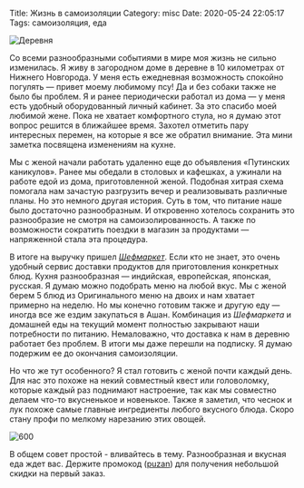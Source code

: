 Title: Жизнь в самоизоляции
Category: misc
Date: 2020-05-24 22:05:17
Tags: самоизоляция, еда

![Деревня]({static}/images/selfisolation-title.jpeg)

Со всеми разнообразными событиями в мире моя жизнь не сильно изменилась. Я живу в загородном доме в деревне в 10 километрах от Нижнего Новгорода. У меня есть ежедневная возможность спокойно погулять — привет моему любимому псу! Да и без собаки также не было бы проблем. Я и ранее периодически работал из дома — у меня есть удобный оборудованный личный кабинет. За это спасибо моей любимой жене. Пока не хватает комфортного стула, но я думаю этот вопрос решится в ближайшее время. Захотел отметить пару интересных перемен, на которые я все же обратил внимание. Эта мини заметка посвящена изменениям на кухне.

Мы с женой начали работать удаленно еще до объявления «Путинских каникулов». Ранее мы обедали в столовых и кафешках, а ужинали на работе едой из дома, приготовленной женой. Подобная хитрая схема помогала нам зачастую разгрузить вечер и реализовывать различные планы. Но это немного другая история. Суть в том, что питание наше было достаточно разнообразным. И откровенно хотелось сохранить это разнообразие не смотря на самоизолированность. А также по возможности сократить поездки в магазин за продуктами — напряженной стала эта процедура.

В итоге на выручку пришел [*Шефмаркет*](https://www.chefmarket.ru). Если кто не знает, это очень удобный сервис доставки продуктов для приготовления конкретных блюд. Кухня разнообразная — индийская, европейская, японская, русская. Я думаю можно подобрать меню на любой вкус. Мы с женой берем 5 блюд из Оригинального меню на двоих и нам хватает примерно на неделю. Но мы конечно готовим также и другую еду — иногда все же ездим закупаться в Ашан. Комбинация из *Шефмаркета* и домашней еды на текущий момент полностью закрывают наши потребности по питанию. Немаловажно, что доставка к нам в деревню работает без проблем. В итоги мы даже перешли на подписку. Я думаю подержим ее до окончания самоизоляции.

Но что же тут особенного? Я стал готовить с женой почти каждый день. Для нас это похоже на некий совместный квест или головоломку, которые каждый раз поднимают настроение, так как мы совместно делаем что-то вкусненькое и новенькое. Также я заметил, что чеснок и лук похоже самые главные ингредиенты любого вкусного блюда. Скоро стану профи по мелкому нарезанию этих овощей.

![600]({static}/images/selfisolation-chefmarket.jpeg)

В общем совет простой - вливайтесь в тему. Разнообразная и вкусная еда ждет вас. Держите промокод ([puzan](https://www.chefmarket.ru/promo/puzan)) для получения небольшой скидки на первый заказ.
